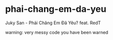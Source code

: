 # phai-chang-em-da-yeu

Juky San - Phải Chăng Em Đã Yêu? feat. RedT

warning: very messy code
you have been warned
